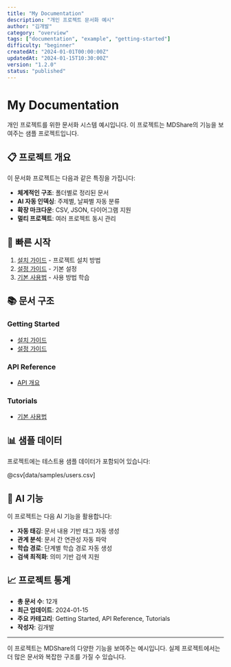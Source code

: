 ```yaml
---
title: "My Documentation"
description: "개인 프로젝트 문서화 예시"
author: "김개발"
category: "overview"
tags: ["documentation", "example", "getting-started"]
difficulty: "beginner"
createdAt: "2024-01-01T00:00:00Z"
updatedAt: "2024-01-15T10:30:00Z"
version: "1.2.0"
status: "published"
---
```


# My Documentation

개인 프로젝트를 위한 문서화 시스템 예시입니다. 이 프로젝트는 MDShare의 기능을 보여주는 샘플 프로젝트입니다.

## 📋 프로젝트 개요

이 문서화 프로젝트는 다음과 같은 특징을 가집니다:

- **체계적인 구조**: 폴더별로 정리된 문서
- **AI 자동 인덱싱**: 주제별, 날짜별 자동 분류
- **확장 마크다운**: CSV, JSON, 다이어그램 지원
- **멀티 프로젝트**: 여러 프로젝트 동시 관리

## 🚀 빠른 시작

1. [설치 가이드](docs/getting-started/installation.md) - 프로젝트 설치 방법
2. [설정 가이드](docs/getting-started/configuration.md) - 기본 설정
3. [기본 사용법](docs/tutorials/basic-usage.md) - 사용 방법 학습

## 📚 문서 구조

### Getting Started
- [설치 가이드](docs/getting-started/installation.md)
- [설정 가이드](docs/getting-started/configuration.md)

### API Reference
- [API 개요](docs/api-reference/overview.md)

### Tutorials
- [기본 사용법](docs/tutorials/basic-usage.md)

## 📊 샘플 데이터

프로젝트에는 테스트용 샘플 데이터가 포함되어 있습니다:

@csv[data/samples/users.csv]

## 🤖 AI 기능

이 프로젝트는 다음 AI 기능을 활용합니다:

- **자동 태깅**: 문서 내용 기반 태그 자동 생성
- **관계 분석**: 문서 간 연관성 자동 파악
- **학습 경로**: 단계별 학습 경로 자동 생성
- **검색 최적화**: 의미 기반 검색 지원

## 📈 프로젝트 통계

- **총 문서 수**: 12개
- **최근 업데이트**: 2024-01-15
- **주요 카테고리**: Getting Started, API Reference, Tutorials
- **작성자**: 김개발

---

이 프로젝트는 MDShare의 다양한 기능을 보여주는 예시입니다. 실제 프로젝트에서는 더 많은 문서와 복잡한 구조를 가질 수 있습니다.
